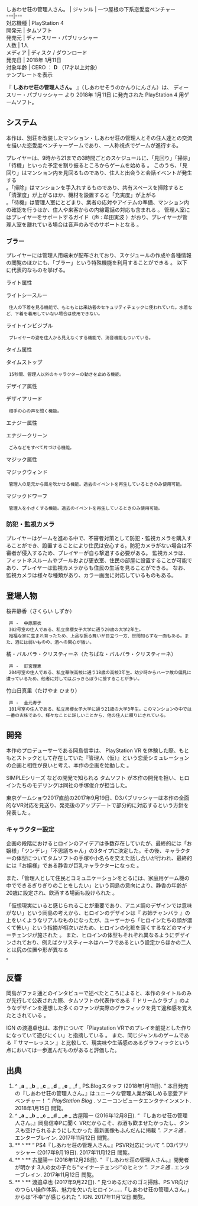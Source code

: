 しあわせ荘の管理人さん。  |  ジャンル  |  一つ屋根の下系恋愛度ベンチャー   
---|---  
対応機種  |  PlayStation 4   
開発元  |  タムソフト   
発売元  |  ディースリー・パブリッシャー   
人数  |  1人   
メディア  |  ディスク / ダウンロード   
発売日  |  2018年  1月11日   
対象年齢  |  CERO  ：  **D** （17才以上対象）   
テンプレートを表示  
  
『 **しあわせ荘の管理人さん。** 』（しあわせそうのかんりにんさん）は、  ディースリー・パブリッシャー  より  2018年  1月11日
に発売された  PlayStation 4  用ゲームソフト。

##  システム  

本作は、別荘を改装したマンション・しあわせ荘の管理人とその住人達との交流を描いた恋愛度ベンチャーゲームであり、一人称視点でゲームが進行する。

プレイヤーは、9時から21までの3時間ごとのスケジュールに、「見回り」「掃除」「待機」といった予定を割り振るところからゲームを始める    。
このうち、「見回り」はマンション内を見回るものであり、住人と出会うと会話イベントが発生する  
。「掃除」はマンションを手入れするものであり、共有スペースを掃除すると「清潔度」が上がるほか、機材を設置すると「充実度」が上がる  
。「待機」は管理人室にとどまり、業者の応対やアイテムの準備、マンション内の確認を行うほか、住人や来客からの内線電話の対応も含まれる    。
管理人室にはプレイヤーをサポートするガイド（声 :  牟田実波  ）がおり、プレイヤーが管理人室を離れている場合は音声のみでのサポートとなる    。

###  ブラー  

プレイヤーには管理人用端末が配布されており、スケジュールの作成や各種情報の閲覧のほかにも、「ブラー」という特殊機能を利用することができる    。
以下に代表的なものを挙げる。

ライト属性

ライトシースルー

     住人の下着を見る機能で、もともとは来訪者のセキュリティチェックに使われていた。水着など、下着を着用していない場合は使用できない。 
ライトインビジブル

     プレイヤーの姿を住人から見えなくする機能で、消音機能もついている。 

タイム属性

タイムストップ

     15秒間、管理人以外のキャラクターの動きを止める機能。 

デザイア属性

デザイアリード

     相手の心の声を聞く機能。 

エナジー属性

エナジークリーン

     ごみなどをすべて片づける機能。 

マジック属性

マジックウィンド

     管理人の足元から風を吹かせる機能。過去のイベントを再生しているときのみ使用可能。 
マジックドワーフ

     管理人を小さくする機能。過去のイベントを再生しているときのみ使用可能。 

###  防犯・監視カメラ  

プレイヤーはゲームを進める中で、不審者対策として防犯・監視カメラを購入することができ、設置することにより住民は安心する。防犯カメラがない場合は不審者が侵入するため、プレイヤーが自ら撃退する必要がある。
監視カメラは、フィットネスルームやプールおよび更衣室、住民の部屋に設置することが可能であり、プレイヤーは監視カメラからも住民の生活を見ることができる。
なお、監視カメラは様々な種類があり、カラー画面に対応しているものもある。

##  登場人物  

桜井静香（さくらい しずか）

     声 -  中原麻衣 
     302号室の住人である、私立泉櫻女子大学に通う20歳の大学2年生。 
     裕福な家に生まれ育ったため、上品な振る舞いが目立つ一方、世間知らずな一面もある。また、酒には弱いものの、酒への関心が強い。 
橘・バルバラ・クリスティーネ（たちばな・バルバラ・クリスティーネ）

     声 -  釘宮理恵 
     204号室の住人である、私立華咲高校に通う18歳の高校3年生。幼少時からハーフ故の偏見に遭っているため、他者に対してはぶっきらぼうに接することが多い。 
竹山日真里（たけやま ひまり）

     声 -  金元寿子 
     101号室の住人である、私立泉櫻女子大学に通う21歳の大学3年生。このマンションの中では一番の古株であり、様々なことに詳しいことから、他の住人に頼りにされている。 

##  開発  

本作のプロデューサーである岡島信幸は、  PlayStation VR
を体験した際、もともとストックとして存在していた『管理人（仮）』という恋愛シミュレーションの企画と相性が良いと考え、本作の企画を始動した    。

SIMPLEシリーズ  などの開発で知られる  タムソフト  が本作の開発を担い、ヒロインたちのモデリングは同社の手塚俊介が担当した。

東京ゲームショウ2017直前の2017年9月19日、D3パブリッシャーは本作の全面的なVR対応を見送り、発売後のアップデートで部分的に対応するという方針を発表した
  。

###  キャラクター設定  

企画の段階におけるヒロインのアイデアは多数存在していたが、最終的には「お嬢様」「ツンデレ」「不思議ちゃん」の3タイプに決定した。その後、キャラクターの体型についてタムソフトの手塚や小名らを交えた話し合いが行われ、最終的には「お嬢様」である静香が巨乳キャラクターになった
  。

また、「管理人として住民とコミュニケーションをとるには、家庭用ゲーム機の中でできるぎりぎりのことをしたい」という岡島の意向により、静香の年齢が20歳に設定され、飲酒する場面も設けられた
  。

「仮想現実にいると感じられることが重要であり、アニメ調のデザインでは意味がない」という岡島の考えから、ヒロインのデザインは『  お姉チャンバラ
』の上をいくようなリアルなものになったが、ユーザーから「ヒロインたちの顔が濃くて怖い」という指摘が相次いだため、ヒロインの化粧を薄くするなどのマイナーチェンジが施された
  。
また、ヒロインの体型もそれぞれ異なるようにデザインされており、例えばクリスティーネはハーフであるという設定からほかの二人とは尻の位置や形が異なる  
。

##  反響  

岡島がファミ通とのインタビューで述べたところによると、本作のタイトルのみが先行して公表された際、タムソフトの代表作である『  ドリームクラブ
』のようなデザインを連想した多くのファンが実際のグラフィックを見て違和感を覚えたとされている    。

IGN  の渡邉卓也は、本作について「Playstation VRでのプレイを前提とした作りになっていて遊びにくい」と指摘している    。
また、同じジャンルのゲームである『  サマーレッスン  』と比較して、現実味や生活感のあるグラフィックという点においては一歩進んだものがあると評価した。

##  出典  

  1. ^  _**a** _ _**b** _ _**c** _ _**d** _ _**e** _ _**f** _ PS.Blogスタッフ (2018年1月11日). “  本日発売の『しあわせ荘の管理人さん。』はユニークな管理人業が楽しめる恋愛アドベンチャー！  ”. _PlayStation Blog_ . ソニーコンピュータエンタテインメント.  2018年1月15日  閲覧。 
  2. ^  _**a** _ _**b** _ _**c** _ _**d** _ _**e** _ 古屋陽一 (2016年12月8日). “  『しあわせ荘の管理人さん。』岡島信幸Pに聞く VRだからこそ、お酒も飲ませたかったし、タンスも空けられるようにしたかった 最新画像もふんだんに掲載  ”. _ファミ通_ . エンターブレイン.  2017年11月12日  閲覧。 
  3. ** ^  ** “  PS4『しあわせ荘の管理人さん。』PSVR対応について  ”. D3パブリッシャー (2017年9月19日).  2017年11月12日  閲覧。 
  4. ** ^  ** 古屋陽一 (2016年12月28日). “  『しあわせ荘の管理人さん。』開発者が明かす 3人の女の子たち“マイナーチェンジ”のヒミツ  ”. _ファミ通_ . エンターブレイン.  2017年11月12日  閲覧。 
  5. ** ^  ** 渡邉卓也 (2017年9月22日). “  見つめるだけのゴミ掃除、PS VR向けのつらい操作体系、魅力を欠いたヒロイン……「しあわせ荘の管理人さん。」からは“不幸”が感じられた  ”. IGN.  2017年11月12日  閲覧。 

